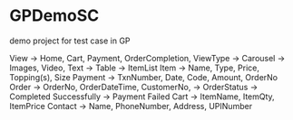 # GPDemoSC
demo project for test case in GP

View    -> Home, Cart, Payment, OrderCompletion, 
            ViewType 
                -> Carousel -> Images, Video, Text
                -> Table -> ItemList
Item -> Name, Type, Price, Topping(s), Size
Payment -> TxnNumber, Date, Code, Amount, OrderNo
Order -> OrderNo, OrderDateTime, CustomerNo, 
    -> OrderStatus
        -> Completed Successfully
        -> Payment Failed
Cart    ->  ItemName, ItemQty, ItemPrice
Contact ->  Name, PhoneNumber, Address, UPINumber
